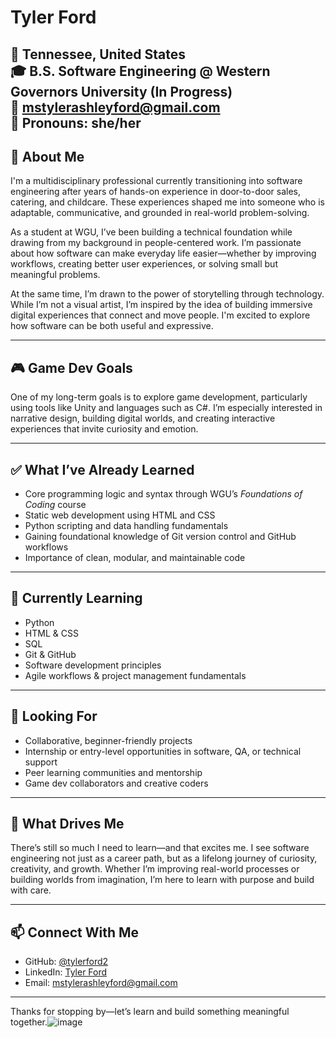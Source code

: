 # Tyler Ford

📍 Tennessee, United States  
🎓 B.S. Software Engineering @ Western Governors University (In Progress)  
📧 mstylerashleyford@gmail.com  
👤 Pronouns: she/her  
---

## 👋 About Me

I'm a multidisciplinary professional currently transitioning into software engineering after years of hands-on experience in door-to-door sales, catering, and childcare. These experiences shaped me into someone who is adaptable, communicative, and grounded in real-world problem-solving.

As a student at WGU, I’ve been building a technical foundation while drawing from my background in people-centered work. I’m passionate about how software can make everyday life easier—whether by improving workflows, creating better user experiences, or solving small but meaningful problems.

At the same time, I’m drawn to the power of storytelling through technology. While I’m not a visual artist, I’m inspired by the idea of building immersive digital experiences that connect and move people. I'm excited to explore how software can be both useful and expressive.

---

## 🎮 Game Dev Goals

One of my long-term goals is to explore game development, particularly using tools like Unity and languages such as C#. I’m especially interested in narrative design, building digital worlds, and creating interactive experiences that invite curiosity and emotion.

---

## ✅ What I’ve Already Learned

- Core programming logic and syntax through WGU’s *Foundations of Coding* course  
- Static web development using HTML and CSS  
- Python scripting and data handling fundamentals  
- Gaining foundational knowledge of Git version control and GitHub workflows  
- Importance of clean, modular, and maintainable code  

---

## 🌱 Currently Learning

- Python  
- HTML & CSS  
- SQL  
- Git & GitHub  
- Software development principles  
- Agile workflows & project management fundamentals

---

## 🤝 Looking For

- Collaborative, beginner-friendly projects  
- Internship or entry-level opportunities in software, QA, or technical support  
- Peer learning communities and mentorship  
- Game dev collaborators and creative coders

---

## 💭 What Drives Me

There’s still so much I need to learn—and that excites me. I see software engineering not just as a career path, but as a lifelong journey of curiosity, creativity, and growth. Whether I’m improving real-world processes or building worlds from imagination, I’m here to learn with purpose and build with care.

---

## 📫 Connect With Me

- GitHub: [@tylerford2](https://github.com/tylerford2)  
- LinkedIn: [Tyler Ford](https://www.linkedin.com/in/tyler-ashley-ford-5866a628b/)  
- Email: [mstylerashleyford@gmail.com](mailto:mstylerashleyford@gmail.com)

---

Thanks for stopping by—let’s learn and build something meaningful together.![image](https://github.com/user-attachments/assets/4a790ea1-2a27-490f-90bd-cc1a27325fd3)


<!--
**tylerford2/tylerford2** is a ✨ _special_ ✨ repository because its `README.md` (this file) appears on your GitHub profile.

Here are some ideas to get you started:

- 🔭 I’m currently working on ...
- 🌱 I’m currently learning ...
- 👯 I’m looking to collaborate on ...
- 🤔 I’m looking for help with ...
- 💬 Ask me about ...
- 📫 How to reach me: ...
- 😄 Pronouns: ...
- ⚡ Fun fact: ...
-->
